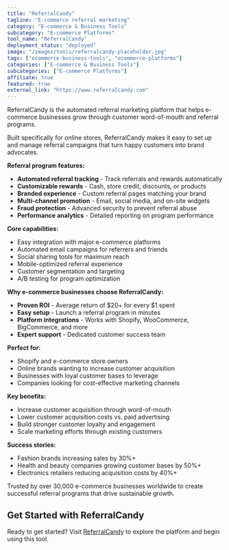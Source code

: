 ```yaml
---
title: "ReferralCandy"
tagline: "E-commerce referral marketing"
category: "E-commerce & Business Tools"
subcategory: "E-commerce Platforms"
tool_name: "ReferralCandy"
deployment_status: "deployed"
image: "/images/tools/referralcandy-placeholder.jpg"
tags: ["ecommerce-business-tools", "ecommerce-platforms"]
categories: ["E-commerce & Business Tools"]
subcategories: ["E-commerce Platforms"]
affiliate: true
featured: true
external_link: "https://www.referralcandy.com"
---
```

ReferralCandy is the automated referral marketing platform that helps e-commerce businesses grow through customer word-of-mouth and referral programs.

Built specifically for online stores, ReferralCandy makes it easy to set up and manage referral campaigns that turn happy customers into brand advocates.

**Referral program features:**
- **Automated referral tracking** - Track referrals and rewards automatically
- **Customizable rewards** - Cash, store credit, discounts, or products
- **Branded experience** - Custom referral pages matching your brand
- **Multi-channel promotion** - Email, social media, and on-site widgets
- **Fraud protection** - Advanced security to prevent referral abuse
- **Performance analytics** - Detailed reporting on program performance

**Core capabilities:**
- Easy integration with major e-commerce platforms
- Automated email campaigns for referrers and friends
- Social sharing tools for maximum reach
- Mobile-optimized referral experience
- Customer segmentation and targeting
- A/B testing for program optimization

**Why e-commerce businesses choose ReferralCandy:**
- **Proven ROI** - Average return of $20+ for every $1 spent
- **Easy setup** - Launch a referral program in minutes
- **Platform integrations** - Works with Shopify, WooCommerce, BigCommerce, and more
- **Expert support** - Dedicated customer success team

**Perfect for:**
- Shopify and e-commerce store owners
- Online brands wanting to increase customer acquisition
- Businesses with loyal customer bases to leverage
- Companies looking for cost-effective marketing channels

**Key benefits:**
- Increase customer acquisition through word-of-mouth
- Lower customer acquisition costs vs. paid advertising
- Build stronger customer loyalty and engagement
- Scale marketing efforts through existing customers

**Success stories:**
- Fashion brands increasing sales by 30%+
- Health and beauty companies growing customer bases by 50%+
- Electronics retailers reducing acquisition costs by 40%+

Trusted by over 30,000 e-commerce businesses worldwide to create successful referral programs that drive sustainable growth.

## Get Started with ReferralCandy

Ready to get started? Visit [ReferralCandy](https://www.referralcandy.com) to explore the platform and begin using this tool.
